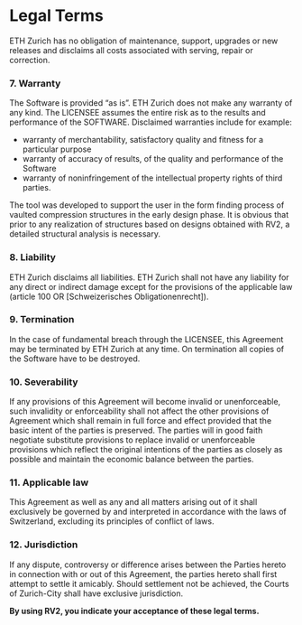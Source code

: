 # Legal Terms

ETH Zurich has no obligation of maintenance, support, upgrades or new releases and disclaims all costs associated with serving, repair or correction.

### 7. Warranty

The Software is provided “as is”. ETH Zurich does not make any warranty of any kind. The LICENSEE assumes the entire risk as to the results and performance of the SOFTWARE. Disclaimed warranties include for example:

* warranty of merchantability, satisfactory quality and fitness for a particular purpose
* warranty of accuracy of results, of the quality and performance of the Software
* warranty of noninfringement of the intellectual property rights of third parties.

The tool was developed to support the user in the form finding process of vaulted compression structures in the early design phase. It is obvious that prior to any realization of structures based on designs obtained with RV2, a detailed structural analysis is necessary.

### 8. Liability

ETH Zurich disclaims all liabilities. ETH Zurich shall not have any liability for any direct or indirect damage except for the provisions of the applicable law (article 100 OR \[Schweizerisches Obligationenrecht]).

### 9. Termination

In the case of fundamental breach through the LICENSEE, this Agreement may be terminated by ETH Zurich at any time. On termination all copies of the Software have to be destroyed.

### 10. Severability

If any provisions of this Agreement will become invalid or unenforceable, such invalidity or enforceability shall not affect the other provisions of Agreement which shall remain in full force and effect provided that the basic intent of the parties is preserved. The parties will in good faith negotiate substitute provisions to replace invalid or unenforceable provisions which reflect the original intentions of the parties as closely as possible and maintain the economic balance between the parties.

### 11. Applicable law

This Agreement as well as any and all matters arising out of it shall exclusively be governed by and interpreted in accordance with the laws of Switzerland, excluding its principles of conflict of laws.

### 12. Jurisdiction

If any dispute, controversy or difference arises between the Parties hereto in connection with or out of this Agreement, the parties hereto shall first attempt to settle it amicably. Should settlement not be achieved, the Courts of Zurich-City shall have exclusive jurisdiction.

**By using RV2, you indicate your acceptance of these legal terms.**
